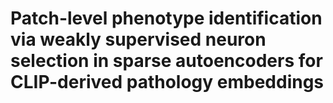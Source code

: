# Patch-level phenotype identification via weakly supervised neuron selection in sparse autoencoders for CLIP-derived pathology embeddings
